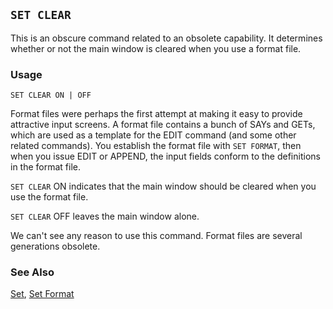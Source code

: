 ## `SET CLEAR`

This is an obscure command related to an obsolete capability. It determines whether or not the main window is cleared when you use a format file.

### Usage

```foxpro
SET CLEAR ON | OFF
```

Format files were perhaps the first attempt at making it easy to provide attractive input screens. A format file contains a bunch of SAYs and GETs, which are used as a template for the EDIT command (and some other related commands). You establish the format file with `SET FORMAT`, then when you issue EDIT or APPEND, the input fields conform to the definitions in the format file.

`SET CLEAR` ON indicates that the main window should be cleared when you use the format file. 

`SET CLEAR` OFF leaves the main window alone.

We can't see any reason to use this command. Format files are several generations obsolete.

### See Also

[Set](s4g126.md), [Set Format](s4g147.md)